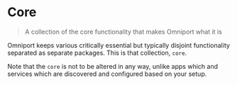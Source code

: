 # Core

> A collection of the core functionality that makes Omniport what it is

Omniport keeps various critically essential but typically disjoint functionality 
separated as separate packages. This is that collection, `core`.

Note that the `core` is not to be altered in any way, unlike apps which 
and services which are discovered and configured based on your setup.